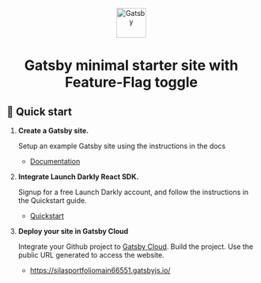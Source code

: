 <p align="center">
  <a href="https://www.gatsbyjs.com/?utm_source=starter&utm_medium=readme&utm_campaign=minimal-starter">
    <img alt="Gatsby" src="https://www.gatsbyjs.com/Gatsby-Monogram.svg" width="60" />
  </a>
</p>
<h1 align="center">
  Gatsby minimal starter site with Feature-Flag toggle
</h1>

## 🚀 Quick start

1.  **Create a Gatsby site.**

    Setup an example Gatsby site using the instructions in the docs

    - [Documentation](https://www.gatsbyjs.com/docs/tutorial/part-1/)

2.  **Integrate Launch Darkly React SDK.**

    Signup for a free Launch Darkly account, and follow the instructions in the Quickstart guide.
    
    - [Quickstart](https://app.launchdarkly.com/default/production/quickstart)


3.  **Deploy your site in Gatsby Cloud**

    Integrate your Github project to [Gatsby Cloud](https://www.gatsbyjs.com/cloud/). Build the project. 
    Use the public URL generated to access the website.
    - https://silasportfoliomain66551.gatsbyjs.io/





